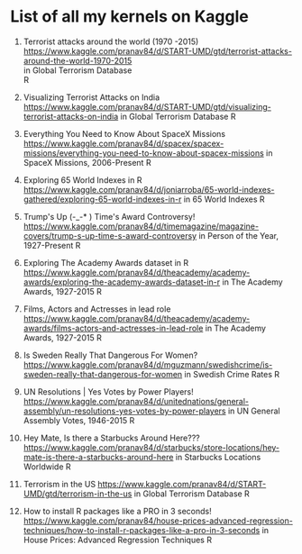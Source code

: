 # List of all my kernels on Kaggle

1. Terrorist attacks around the world (1970 -2015) <br>
  https://www.kaggle.com/pranav84/d/START-UMD/gtd/terrorist-attacks-around-the-world-1970-2015<br>
  in Global Terrorism Database <br>
  R

2. Visualizing Terrorist Attacks on India
  https://www.kaggle.com/pranav84/d/START-UMD/gtd/visualizing-terrorist-attacks-on-india
  in Global Terrorism Database
  R

3. Everything You Need to Know About SpaceX Missions
  https://www.kaggle.com/pranav84/d/spacex/spacex-missions/everything-you-need-to-know-about-spacex-missions
  in SpaceX Missions, 2006-Present
  R

4. Exploring 65 World Indexes in R
  https://www.kaggle.com/pranav84/d/joniarroba/65-world-indexes-gathered/exploring-65-world-indexes-in-r
  in 65 World Indexes
  R

5. Trump's Up (-_-* ) Time's Award Controversy!
  https://www.kaggle.com/pranav84/d/timemagazine/magazine-covers/trump-s-up-time-s-award-controversy
  in Person of the Year, 1927-Present
  R

6. Exploring The Academy Awards dataset in R
  https://www.kaggle.com/pranav84/d/theacademy/academy-awards/exploring-the-academy-awards-dataset-in-r
  in The Academy Awards, 1927-2015
  R

7. Films, Actors and Actresses in lead role
  https://www.kaggle.com/pranav84/d/theacademy/academy-awards/films-actors-and-actresses-in-lead-role
  in The Academy Awards, 1927-2015
  R 

8. Is Sweden Really That Dangerous For Women?
  https://www.kaggle.com/pranav84/d/mguzmann/swedishcrime/is-sweden-really-that-dangerous-for-women
  in Swedish Crime Rates
  R

9. UN Resolutions | Yes Votes by Power Players!
  https://www.kaggle.com/pranav84/d/unitednations/general-assembly/un-resolutions-yes-votes-by-power-players
  in UN General Assembly Votes, 1946-2015
  R

10. Hey Mate, Is there a Starbucks Around Here???
  https://www.kaggle.com/pranav84/d/starbucks/store-locations/hey-mate-is-there-a-starbucks-around-here
  in Starbucks Locations Worldwide
  R

11. Terrorism in the US
  https://www.kaggle.com/pranav84/d/START-UMD/gtd/terrorism-in-the-us
  in Global Terrorism Database
  R

12. How to install R packages like a PRO in 3 seconds!
  https://www.kaggle.com/pranav84/house-prices-advanced-regression-techniques/how-to-install-r-packages-like-a-pro-in-3-seconds
  in House Prices: Advanced Regression Techniques
  R
